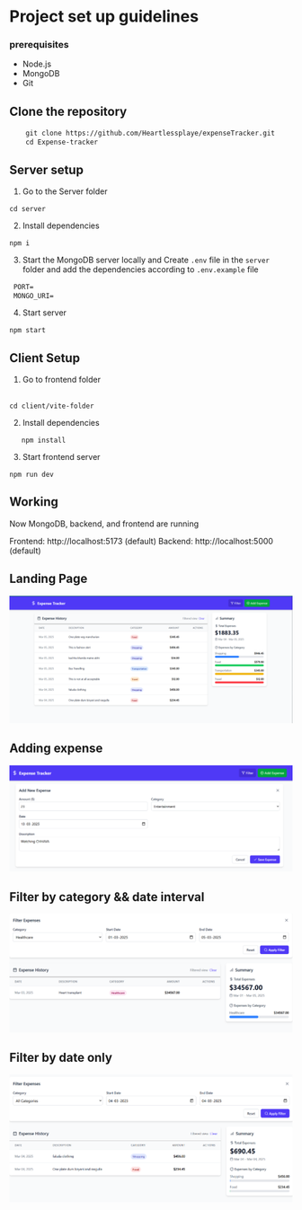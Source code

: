 # Project set up guidelines

### prerequisites

- Node.js
- MongoDB
- Git
  

## Clone the repository

```
    git clone https://github.com/Heartlessplaye/expenseTracker.git
    cd Expense-tracker
```



## Server setup

1. Go to the Server folder

```
cd server

```

2. Install dependencies

```
npm i

```

3. Start the MongoDB server locally  and Create `.env` file in the `server` folder and add the dependencies according to `.env.example` file

```
 PORT=
 MONGO_URI=

```

4. Start server

```
npm start

```

## Client Setup

1. Go to frontend folder

```

cd client/vite-folder

```

2. Install dependencies

```
   npm install

```

3. Start frontend server

```
npm run dev

```

## Working
Now MongoDB, backend, and frontend are running 

Frontend: http://localhost:5173 (default)
Backend: http://localhost:5000 (default)

## Landing Page 
![landing page](image.png)

## Adding expense
![adding expense](image-1.png)

## Filter by category && date interval
![filter by category](image-2.png)

## Filter by date only
![filter by dates](image-3.png)
